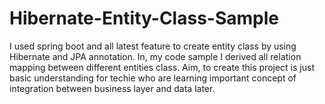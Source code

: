 # Hibernate-Entity-Class-Sample
I used spring boot and all latest feature to create entity class by using Hibernate and JPA annotation. In, my code sample I derived all relation mapping between different entities class. Aim, to create this project is just basic understanding for techie who are learning important concept of integration between business layer and data later. 
